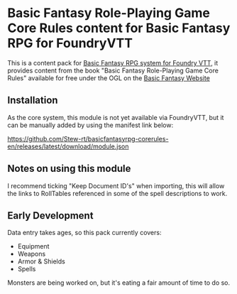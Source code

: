 # Basic Fantasy Role-Playing Game Core Rules content for Basic Fantasy RPG for FoundryVTT

This is a content pack for [Basic Fantasy RPG system for Foundry VTT](https://www.github.com/orffen/basicfantasyrpg), it provides content from the book "Basic Fantasy Role-Playing Game Core Rules" available for free under the OGL on the [Basic Fantasy Website](https://www.basicfantasy.org/)

## Installation
As the core system, this module is not yet available via FoundryVTT, but it can be manually added by using the manifest link below:

https://github.com/Stew-rt/basicfantasyrpg-corerules-en/releases/latest/download/module.json

## Notes on using this module
I recommend ticking "Keep Document ID's" when importing, this will allow the links to RollTables referenced in some of the spell descriptions to work.

## Early Development
Data entry takes ages, so this pack currently covers:
* Equipment
* Weapons
* Armor & Shields
* Spells

Monsters are being worked on, but it's eating a fair amount of time to do so.
